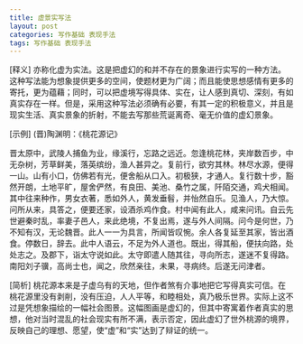 ```yaml
---
title: 虚景实写法
layout: post
categories: 写作基础 表现手法
tags: 写作基础 表现手法
---
```


[释义] 亦称化虚为实法。这是把虚幻的和并不存在的景象进行实写的一种方法。这种写法能为想象提供更多的空间，使题材更为广阔；而且能使思想感情有更多的寄托，更为蕴藉；同时，可以把虚境写得具体、实在，让人感到真切、深刻，有如真实存在一样。但是，采用这种写法必须确有必要，有其一定的积极意义，并且是现实生活、真实景象的折射，不能去写那些荒诞离奇、毫无价值的虚幻景象。

[示例] (晋)陶渊明：《桃花源记》

晋太原中，武陵人捕鱼为业，缘溪行，忘路之远近。忽逢桃花林，夹岸数百步，中无杂树，芳草鲜美，落英缤纷，渔人甚异之。复前行，欲穷其林。林尽水源，便得一山。山有小口，仿佛若有光，便舍船从口入。初极狭，才通人。复行数十步，豁然开朗，土地平旷，屋舍俨然，有良田、美池、桑竹之属，阡陌交通，鸡犬相闻。其中往来种作，男女衣著，悉如外人，黄发垂髫，并怡然自乐。见渔人，乃大惊。问所从来，具答之，便要还家，设酒杀鸡作食。村中闻有此人，咸来问讯。自云先世避秦时乱，率妻子邑人，来此绝境，不复出焉，遂与外人间隔。问今是何世，乃不知有汉，无论魏晋。此人一一为具言，所闻皆叹惋。余人各复延至其家，皆出酒食。停数日，辞去。此中人语云，不足为外人道也。既出，得其船，便扶向路，处处志之。及郡下，诣太守说如此。太守即遣人随其往，寻向所志，遂迷不复得路。南阳刘子骥，高尚士也，闻之，欣然亲往，未果，寻病终。后遂无问津者。

[简析] 桃花源本来是子虚乌有的天地，但作者煞有介事地把它写得真实可信。在桃花源里没有剥削，没有压迫，人人平等，和睦相处，真乃极乐世界。实际上这不过是凭想象描绘的一幅社会图景。这幅图画是虚幻的，但其中寄寓着作者真实的思想，他对当时混乱的社会现实有所不满，表示否定，因此虚幻了世外桃源的境界，反映自己的理想、愿望，使“虚”和“实”达到了辩证的统一。 